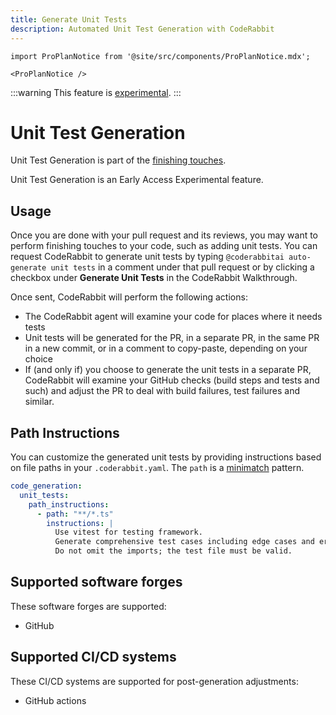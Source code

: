 ```yaml
---
title: Generate Unit Tests
description: Automated Unit Test Generation with CodeRabbit
---
```


```mdx-code-block
import ProPlanNotice from '@site/src/components/ProPlanNotice.mdx';

<ProPlanNotice />
```

:::warning
This feature is [experimental](/early-access#experiments).
:::

# Unit Test Generation

Unit Test Generation is part of the [finishing touches](/future-development#finishing-touches).

Unit Test Generation is an Early Access Experimental feature.

## Usage

Once you are done with your pull request and its reviews, you may want to perform finishing touches to your code, such as adding unit tests. You can request CodeRabbit to generate unit tests by typing `@coderabbitai auto-generate unit tests` in a comment under that pull request or by clicking a checkbox under **Generate Unit Tests** in the CodeRabbit Walkthrough.

Once sent, CodeRabbit will perform the following actions:

- The CodeRabbit agent will examine your code for places where it needs tests
- Unit tests will be generated for the PR, in a separate PR, in the same PR in a new commit, or in a comment to copy-paste, depending on your choice
- If (and only if) you choose to generate the unit tests in a separate PR, CodeRabbit will examine your GitHub checks (build steps and tests and such) and adjust the PR to deal with build failures, test failures and similar.

## Path Instructions

You can customize the generated unit tests by providing instructions based on file paths in your `.coderabbit.yaml`. The `path` is a [minimatch](https://github.com/isaacs/minimatch) pattern.

```yaml
code_generation:
  unit_tests:
    path_instructions:
      - path: "**/*.ts"
        instructions: |
          Use vitest for testing framework.
          Generate comprehensive test cases including edge cases and error conditions.
          Do not omit the imports; the test file must be valid.
```

## Supported software forges

These software forges are supported:

- GitHub

## Supported CI/CD systems

These CI/CD systems are supported for post-generation adjustments:

- GitHub actions
